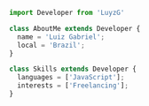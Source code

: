 ```js
import Developer from 'LuyzG'

class AboutMe extends Developer {
  name = 'Luiz Gabriel';
  local = 'Brazil';
}

class Skills extends Developer {
  languages = ['JavaScript'];
  interests = ['Freelancing'];
}
```
<!---
LuyzG/LuyzG is a ✨ special ✨ repository because its `README.md` (this file) appears on your GitHub profile.
You can click the Preview link to take a look at your changes.
--->
